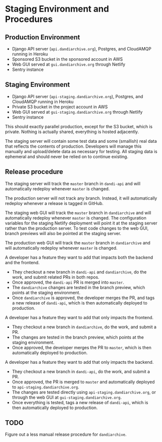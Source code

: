 # Staging Environment and Procedures

## Production Environment
* Django API server (`api.dandiarchive.org`), Postgres, and CloudAMQP running in Heroku
* Sponsored S3 bucket in the sponsored account in AWS
* Web GUI served at `gui.dandiarchive.org` through Netlify
* Sentry instance

## Staging Environment
* Django API server (`api-staging.dandiarchive.org`), Postgres, and CloudAMQP running in Heroku
* Private S3 bucket in the project account in AWS
* Web GUI served at `gui-staging.dandiarchive.org` through Netlify
* Sentry instance

This should exactly parallel production, except for the S3 bucket, which is private.
Nothing is actually shared, everything is hosted adjacently.

The staging server will contain some test data and some (smallish) real data that reflects the contents of production.
Developers will manage this manually and upload/delete data as necessary for testing.
All staging data is ephemeral and should never be relied on to continue existing.

## Release procedure
The staging server will track the `master` branch in `dandi-api` and will automatically redeploy whenever `master` is changed.

The production server will not track any branch. Instead, it will automatically redeploy whenever a release is tagged in GitHub.

The staging web GUI will track the `master` branch in `dandiarchive` and will automatically redeploy whenever `master` is changed.
The configuration variables for the staging Netlify deployment will point it at the staging server rather than the production server.
To test code changes to the web GUI, branch previews will also be pointed at the staging server.

The production web GUI will track the `master` branch in `dandiarchive` and will automatically redeploy whenever `master` is changed.

A developer has a feature they want to add that impacts both the backend and the frontend.
* They checkout a new branch in `dandi-api` and `dandiarchive`, do the work, and submit related PRs in both repos.
* Once approved, the `dandi-api` PR is merged into `master`.
* The `dandiarchive` changes are tested in the branch preview, which points at the staging environment.
* Once `dandiarchive` is approved, the developer merges the PR, and tags a new release of `dandi-api`, which is then automatically deployed to production.

A developer has a feature they want to add that only impacts the frontend.
* They checkout a new branch in `dandiarchive`, do the work, and submit a PR.
* The changes are tested in the branch preview, which points at the staging environment.
* Once approved, the developer merges the PR to `master`, which is then automatically deployed to production.

A developer has a feature they want to add that only impacts the backend.
* They checkout a new branch in `dandi-api`, do the work, and submit a PR.
* Once approved, the PR is merged to `master` and automatically deployed to `api-staging.dandiarchive.org`.
* The changes are tested directly using `api-staging.dandiarchive.org`, or through the web GUI at `gui-staging.dandiarchive.org`.
* Once everything is tested, tags a new release of `dandi-api`, which is then automatically deployed to production.

## TODO
Figure out a less manual release procedure for `dandiarchive`.
